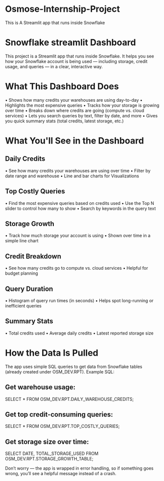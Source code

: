 # Osmose-Internship-Project
This is A Streamlit app that runs inside Snowflake

# Snowflake streamlit Dashboard
This project is a Streamlit app that runs inside Snowflake. It helps you see how your Snowflake account is being used — including storage, credit usage, and queries — in a clear, interactive way.

# What This Dashboard Does
• Shows how many credits your warehouses are using day-to-day
• Highlights the most expensive queries
• Tracks how your storage is growing over time
• Breaks down where credits are going (compute vs. cloud services)
• Lets you search queries by text, filter by date, and more
• Gives you quick summary stats (total credits, latest storage, etc.)

# What You'll See in the Dashboard
## Daily Credits
• See how many credits your warehouses are using over time
• Filter by date range and warehouse
• Line and bar charts for Visualizations

## Top Costly Queries
• Find the most expensive queries based on credits used
• Use the Top N slider to control how many to show
• Search by keywords in the query text

## Storage Growth
• Track how much storage your account is using
• Shown over time in a simple line chart

## Credit Breakdown
• See how many credits go to compute vs. cloud services
• Helpful for budget planning

## Query Duration
• Histogram of query run times (in seconds)
• Helps spot long-running or inefficient queries

## Summary Stats
• Total credits used
• Average daily credits
• Latest reported storage size

# How the Data Is Pulled
The app uses simple SQL queries to get data from Snowflake tables (already created under OSM_DEV.RPT).
Example SQL:
## Get warehouse usage:
SELECT * FROM OSM_DEV.RPT.DAILY_WAREHOUSE_CREDITS; 

## Get top credit-consuming queries:
SELECT * FROM OSM_DEV.RPT.TOP_COSTLY_QUERIES; 

## Get storage size over time:
SELECT DATE, TOTAL_STORAGE_USED FROM OSM_DEV.RPT.STORAGE_GROWTH_TABLE;

Don’t worry — the app is wrapped in error handling, so if something goes wrong, you’ll see a helpful message instead of a crash. 

